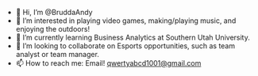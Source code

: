 - 👋 Hi, I’m @BruddaAndy
- 👀 I’m interested in playing video games, making/playing music, and enjoying the outdoors! 
- 🌱 I’m currently learning Business Analytics at Southern Utah University.
- 💞️ I’m looking to collaborate on Esports opportunities, such as team analyst or team manager.
- 📫 How to reach me: Email! qwertyabcd1001@gmail.com

<!---
BruddaAndy/BruddaAndy is a ✨ special ✨ repository because its `README.md` (this file) appears on your GitHub profile.
You can click the Preview link to take a look at your changes.
--->
